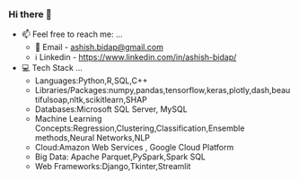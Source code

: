 ### Hi there 👋
- 📫 Feel free to reach me: ...
  - :email: Email - ashish.bidap@gmail.com
  - :information_source: Linkedin - https://www.linkedin.com/in/ashish-bidap/
- :computer: Tech Stack ...<br>
    - Languages:Python,R,SQL,C++ <br>
    - Libraries/Packages:numpy,pandas,tensorflow,keras,plotly,dash,beautifulsoap,nltk,scikitlearn,SHAP<br>
    - Databases:Microsoft SQL Server, MySQL<br>
    - Machine Learning Concepts:Regression,Clustering,Classification,Ensemble methods,Neural Networks,NLP<br>
    - Cloud:Amazon Web Services , Google Cloud Platform <br>
    - Big Data: Apache Parquet,PySpark,Spark SQL <br>
    - Web Frameworks:Django,Tkinter,Streamlit
